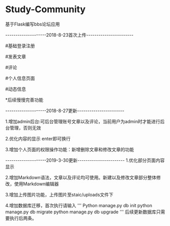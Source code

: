# Study-Community
基于Flask编写bbs论坛应用

--------------------2018-8-23首次上传-----------------------

#基础登录注册

#发表文章

#评论

#个人信息页面

#动态信息

*后续慢慢完善功能

--------------------2018-8-27更新-----------------------

1.增加admin后台:可后台管理账号文章以及评论，当前用户为admin时才能进行后台管理，否则无效

2.优化内容的显示 enter即可换行

3.增加个人页面的权限操作功能：新增删除文章和修改文章的功能

--------------------2019-3-30更新-----------------------
1.优化部分页面内容显示

2.增加Markdown语法，文章以及评论均可使用。新建以及修改文章部分整体修改，使用Markdown编辑器

3.增加上传图片功能，上传图片至staic/uploads文件下

4.增加数据库迁移，首次执行请输入
'''
Python manage.py db init
python manage.py db migrate
python manage.py db upgrade
'''
后续更新数据库只需要执行后两条。
